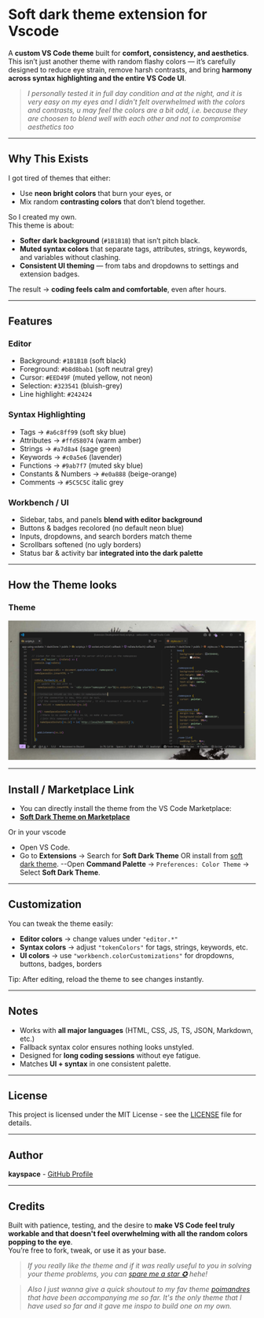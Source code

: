 # Soft dark theme extension for Vscode

A **custom VS Code theme** built for **comfort, consistency, and aesthetics**.  
This isn’t just another theme with random flashy colors — it’s carefully designed to reduce eye strain, remove harsh contrasts, and bring **harmony across syntax highlighting and the entire VS Code UI**.  
>*I personally tested it in full day condition and at the night, and it is very easy on my eyes and I didn't felt overwhelmed with the colors and contrasts, u may feel the colors are a bit odd, i.e. because they are choosen to blend well with each other and not to compromise aesthetics too*

---

##  Why This Exists

I got tired of themes that either:  
- Use **neon bright colors** that burn your eyes, or  
- Mix random **contrasting colors** that don’t blend together.  

So I created my own.  
This theme is about:  
- **Softer dark background** (`#1B1B1B`) that isn’t pitch black.  
- **Muted syntax colors** that separate tags, attributes, strings, keywords, and variables without clashing.  
- **Consistent UI theming** — from tabs and dropdowns to settings and extension badges.  

The result → **coding feels calm and comfortable**, even after hours.

---

## Features

### Editor
- Background: `#1B1B1B`  (soft black)
- Foreground: `#b8d8bab1` (soft neutral grey)  
- Cursor: `#EED49F` (muted yellow, not neon)  
- Selection: `#323541` (bluish-grey)  
- Line highlight: `#242424`  

### Syntax Highlighting
- Tags → `#a6c8ff99` (soft sky blue)  
- Attributes → `#ffd58074` (warm amber)  
- Strings → `#a7d8a4` (sage green)  
- Keywords → `#c0a5e6` (lavender)  
- Functions → `#9ab7f7` (muted sky blue)  
- Constants & Numbers → `#e0a888` (beige-orange)  
- Comments → `#5C5C5C` italic grey  

### Workbench / UI
- Sidebar, tabs, and panels **blend with editor background**  
- Buttons & badges recolored (no default neon blue)  
- Inputs, dropdowns, and search borders match theme  
- Scrollbars softened (no ugly borders)  
- Status bar & activity bar **integrated into the dark palette**  

---

## How the Theme looks

### Theme 
![CSS Screenshot](https://raw.githubusercontent.com/kayspace/vscode-soft-dark-theme-extension/master/images/themeimg.png)  


---

## Install / Marketplace Link

- You can directly install the theme from the VS Code Marketplace:
- [**Soft Dark Theme on Marketplace**](https://marketplace.visualstudio.com/items?itemName=kayspace.soft-dark-theme)

Or in your vscode

- Open VS Code.
- Go to **Extensions** → Search for **Soft Dark Theme** OR install from [soft dark theme](https://marketplace.visualstudio.com/items?itemName=kayspace.soft-dark-theme).
--Open **Command Palette** → `Preferences: Color Theme` → Select **Soft Dark Theme**.



---

##  Customization

You can tweak the theme easily:  

- **Editor colors** → change values under `"editor.*"`  
- **Syntax colors** → adjust `"tokenColors"` for tags, strings, keywords, etc.  
- **UI colors** → use `"workbench.colorCustomizations"` for dropdowns, buttons, badges, borders  

Tip: After editing, reload the theme to see changes instantly.

---

## Notes

- Works with **all major languages** (HTML, CSS, JS, TS, JSON, Markdown, etc.)  
- Fallback syntax color ensures nothing looks unstyled.  
- Designed for **long coding sessions** without eye fatigue.  
- Matches **UI + syntax** in one consistent palette.  

---

## License

This project is licensed under the MIT License - see the [LICENSE](LICENSE) file for details.

---

## Author

**kayspace** - [GitHub Profile](https://github.com/kayspace)  

---

## Credits

Built with patience, testing, and the desire to **make VS Code feel truly workable and that doesn't feel overwhelming with all the random colors popping to the eye**.  
You’re free to fork, tweak, or use it as your base.

>*If you really like the theme and if it was really useful to you in solving your theme problems, you can [spare me a star ✪](https://github.com/kayspace/vscode-soft-dark-theme-extension) hehe!*

>*Also I just wanna give a quick shoutout to my fav theme [poimandres](https://marketplace.visualstudio.com/items?itemName=pmndrs.pmndrs) that have been accompanying me so far. It's the only theme that I have used so far and it gave me inspo to build one on my own.*




